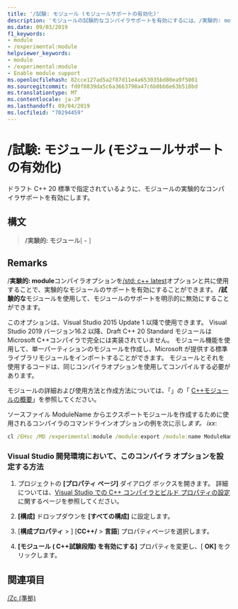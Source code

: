 ```yaml
---
title: '/試験: モジュール (モジュールサポートの有効化)'
description: 'モジュールの試験的なコンパイラサポートを有効にするには、/実験的: module コンパイラオプションを使用します。'
ms.date: 09/03/2019
f1_keywords:
- module
- /experimental:module
helpviewer_keywords:
- module
- /experimental:module
- Enable module support
ms.openlocfilehash: 82cce127ad5a2f87d11e4a653035bd80ea9f5001
ms.sourcegitcommit: fd0f8839da5c6a3663798a47c6b0bb6e63b518bd
ms.translationtype: MT
ms.contentlocale: ja-JP
ms.lasthandoff: 09/04/2019
ms.locfileid: "70294459"
---
```

# <a name="experimentalmodule-enable-module-support"></a>/試験: モジュール (モジュールサポートの有効化)

ドラフト C++ 20 標準で指定されているように、モジュールの実験的なコンパイラサポートを有効にします。

## <a name="syntax"></a>構文

> **/実験的: モジュール**[ **-** ]

## <a name="remarks"></a>Remarks

/**実験的: module**コンパイラオプションを[/std: c++ latest](std-specify-language-standard-version.md)オプションと共に使用することで、実験的なモジュールのサポートを有効にすることができます。 **/試験的な**モジュールを使用して、モジュールのサポートを明示的に無効にすることができます。

このオプションは、Visual Studio 2015 Update 1 以降で使用できます。 Visual Studio 2019 バージョン16.2 以降、Draft C++ 20 Standard モジュールは Microsoft C++コンパイラで完全には実装されていません。 モジュール機能を使用して、単一パーティションのモジュールを作成し、Microsoft が提供する標準ライブラリモジュールをインポートすることができます。 モジュールとそれを使用するコードは、同じコンパイラオプションを使用してコンパイルする必要があります。

モジュールの詳細および使用方法と作成方法については、「」の「 [ C++モジュールの概要](../../cpp/modules-cpp.md)」を参照してください。

ソースファイル ModuleName からエクスポートモジュールを作成するために使用されるコンパイラのコマンドラインオプションの例を次に示し*ます。 ixx*:

```cmd
cl /EHsc /MD /experimental:module /module:export /module:name ModuleName /module:wrapper C:\Output\path\ModuleName.h /module:output C:\Output\path\ModuleName.ifc -c ModuleName.ixx
```

### <a name="to-set-this-compiler-option-in-the-visual-studio-development-environment"></a>Visual Studio 開発環境において、このコンパイラ オプションを設定する方法

1. プロジェクトの **[プロパティ ページ]** ダイアログ ボックスを開きます。 詳細については、[Visual Studio での C++ コンパイラとビルド プロパティの設定](../working-with-project-properties.md)に関するページを参照してください。

1. **[構成]** ドロップダウンを **[すべての構成]** に設定します。

1. [**構成プロパティ** > ] [**CC++/**  > **言語**] プロパティページを選択します。

1. **[モジュール ( C++試験段階) を有効にする]** プロパティを変更し、[ **OK]** をクリックします。

## <a name="see-also"></a>関連項目

[/Zc (準拠)](zc-conformance.md)
